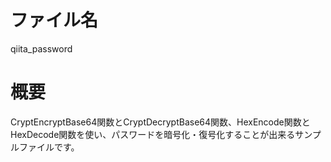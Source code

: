 # ファイル名
qiita_password

# 概要
CryptEncryptBase64関数とCryptDecryptBase64関数、HexEncode関数とHexDecode関数を使い、パスワードを暗号化・復号化することが出来るサンプルファイルです。

